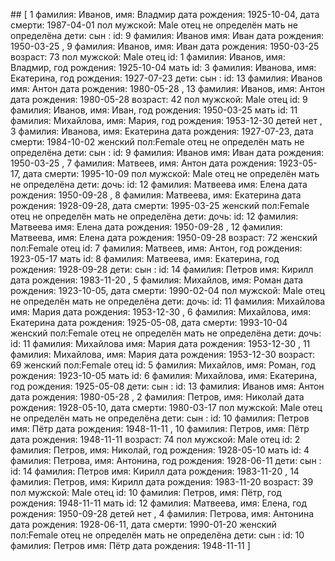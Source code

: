 ##<MD Format>
[
1 фамилия: Иванов, имя: Владмир
 дата рождения: 1925-10-04, дата смерти: 1987-04-01
 пол мужской: Male
 отец не определён 
 мать не определёна 
 дети: 
 сын :  id: 9 фамилия: Иванов имя: Иван дата рождения: 1950-03-25
, 
9 фамилия: Иванов, имя: Иван
 дата рождения: 1950-03-25 возраст: 73
 пол мужской: Male
 отец id: 1 фамилия: Иванов, имя:  Владмир, год рождения: 1925-10-04
 мать id: 3 фамилия: Иванова, имя:  Екатерина, год рождения: 1927-07-23
 дети: 
 сын :  id: 13 фамилия: Иванов имя: Антон дата рождения: 1980-05-28
, 
13 фамилия: Иванов, имя: Антон
 дата рождения: 1980-05-28 возраст: 42
 пол мужской: Male
 отец id: 9 фамилия: Иванов, имя:  Иван, год рождения: 1950-03-25
 мать id: 11 фамилия: Михайлова, имя:  Мария, год рождения: 1953-12-30
 детей нет
, 
3 фамилия: Иванова, имя: Екатерина
 дата рождения: 1927-07-23, дата смерти: 1984-10-02
 женский пол:Female
 отец не определён 
 мать не определёна 
 дети: 
 сын :  id: 9 фамилия: Иванов имя: Иван дата рождения: 1950-03-25
, 
7 фамилия: Матвеев, имя: Антон
 дата рождения: 1923-05-17, дата смерти: 1995-10-09
 пол мужской: Male
 отец не определён 
 мать не определёна 
 дети: 
 дочь:  id: 12 фамилия: Матвеева имя: Елена дата рождения: 1950-09-28
, 
8 фамилия: Матвеева, имя: Екатерина
 дата рождения: 1928-09-28, дата смерти: 1995-03-25
 женский пол:Female
 отец не определён 
 мать не определёна 
 дети: 
 дочь:  id: 12 фамилия: Матвеева имя: Елена дата рождения: 1950-09-28
, 
12 фамилия: Матвеева, имя: Елена
 дата рождения: 1950-09-28 возраст: 72
 женский пол:Female
 отец id: 7 фамилия: Матвеев, имя:  Антон, год рождения: 1923-05-17
 мать id: 8 фамилия: Матвеева, имя:  Екатерина, год рождения: 1928-09-28
 дети: 
 сын :  id: 14 фамилия: Петров имя: Кирилл дата рождения: 1983-11-20
, 
5 фамилия: Михайлов, имя: Роман
 дата рождения: 1923-10-05, дата смерти: 1990-02-04
 пол мужской: Male
 отец не определён 
 мать не определёна 
 дети: 
 дочь:  id: 11 фамилия: Михайлова имя: Мария дата рождения: 1953-12-30
, 
6 фамилия: Михайлова, имя: Екатерина
 дата рождения: 1925-05-08, дата смерти: 1993-10-04
 женский пол:Female
 отец не определён 
 мать не определёна 
 дети: 
 дочь:  id: 11 фамилия: Михайлова имя: Мария дата рождения: 1953-12-30
, 
11 фамилия: Михайлова, имя: Мария
 дата рождения: 1953-12-30 возраст: 69
 женский пол:Female
 отец id: 5 фамилия: Михайлов, имя:  Роман, год рождения: 1923-10-05
 мать id: 6 фамилия: Михайлова, имя:  Екатерина, год рождения: 1925-05-08
 дети: 
 сын :  id: 13 фамилия: Иванов имя: Антон дата рождения: 1980-05-28
, 
2 фамилия: Петров, имя: Николай
 дата рождения: 1928-05-10, дата смерти: 1980-03-17
 пол мужской: Male
 отец не определён 
 мать не определёна 
 дети: 
 сын :  id: 10 фамилия: Петров имя: Пётр дата рождения: 1948-11-11
, 
10 фамилия: Петров, имя: Пётр
 дата рождения: 1948-11-11 возраст: 74
 пол мужской: Male
 отец id: 2 фамилия: Петров, имя:  Николай, год рождения: 1928-05-10
 мать id: 4 фамилия: Петрова, имя:  Антонина, год рождения: 1928-06-11
 дети: 
 сын :  id: 14 фамилия: Петров имя: Кирилл дата рождения: 1983-11-20
, 
14 фамилия: Петров, имя: Кирилл
 дата рождения: 1983-11-20 возраст: 39
 пол мужской: Male
 отец id: 10 фамилия: Петров, имя:  Пётр, год рождения: 1948-11-11
 мать id: 12 фамилия: Матвеева, имя:  Елена, год рождения: 1950-09-28
 детей нет
, 
4 фамилия: Петрова, имя: Антонина
 дата рождения: 1928-06-11, дата смерти: 1990-01-20
 женский пол:Female
 отец не определён 
 мать не определёна 
 дети: 
 сын :  id: 10 фамилия: Петров имя: Пётр дата рождения: 1948-11-11
]
